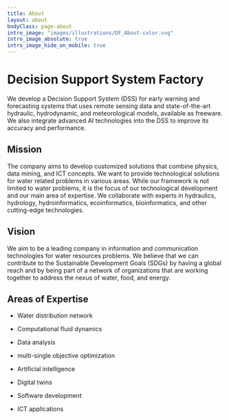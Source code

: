```yaml
---
title: About
layout: about
bodyClass: page-about
intro_image: "images/illustrations/DF_About-color.svg"
intro_image_absolute: true
intro_image_hide_on_mobile: true
---
```


# Decision Support System Factory

We develop a Decision Support System (DSS) for early warning and forecasting systems that uses remote sensing data and state-of-the-art hydraulic, hydrodynamic, and meteorological models, available as freeware. We also integrate advanced AI technologies into the DSS to improve its accuracy and performance.

## Mission

The company aims to develop customized solutions that combine physics, data mining, and ICT concepts. We want to provide technological solutions for water related problems in various areas. While our framework is not limited to water problems, it is the focus of our technological development and our main area of expertise. We collaborate with experts in hydraulics, hydrology, hydroinformatics, ecoinformatics, bioinformatics, and other cutting-edge technologies.

## Vision

We aim to be a leading company in information and communication technologies for water resources problems. We believe that we can contribute to the Sustainable Development Goals (SDGs) by having a global reach and by being part of a network of organizations that are working together to address the nexus of water, food, and energy.

## Areas of Expertise

- Water distribution network
- Computational fluid dynamics

- Data analysis
- multi-single objective optimization
- Artificial intelligence

- Digital twins
- Software development
- ICT applications
